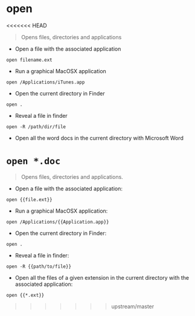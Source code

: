 # open

<<<<<<< HEAD
> Opens files, directories and applications

- Open a file with the associated application

`open filename.ext`

- Run a graphical MacOSX application

`open /Applications/iTunes.app`

- Open the current directory in Finder

`open .`

- Reveal a file in finder

`open -R /path/dir/file`

- Open all the word docs in the current directory with Microsoft Word

`open *.doc`
=======
> Opens files, directories and applications.

- Open a file with the associated application:

`open {{file.ext}}`

- Run a graphical MacOSX application:

`open /Applications/{{Application.app}}`

- Open the current directory in Finder:

`open .`

- Reveal a file in finder:

`open -R {{path/to/file}}`

- Open all the files of a given extension in the current directory with the associated application:

`open {{*.ext}}`
>>>>>>> upstream/master
